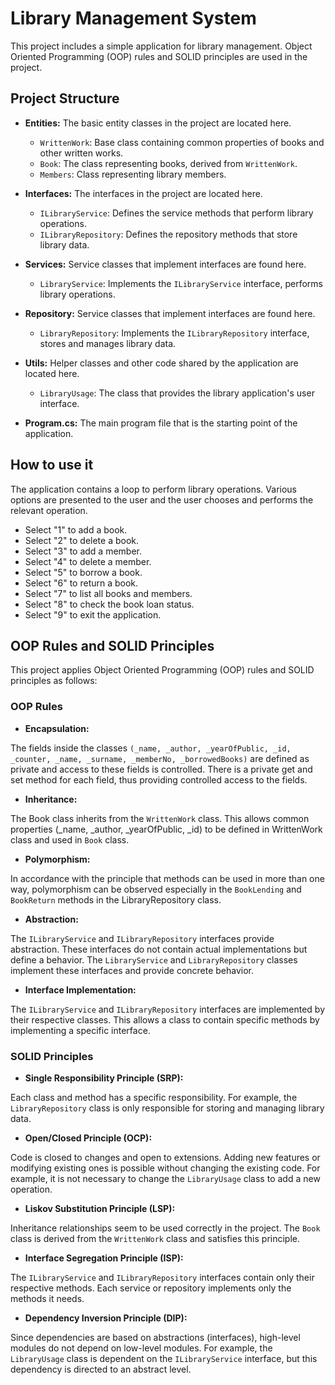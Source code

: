 ﻿# Library Management System

This project includes a simple application for library management. Object Oriented Programming (OOP) rules and SOLID principles are used in the project.

## Project Structure

- **Entities:** The basic entity classes in the project are located here.
    - `WrittenWork`: Base class containing common properties of books and other written works.
    - `Book`: The class representing books, derived from `WrittenWork`.
    - `Members`: Class representing library members.

- **Interfaces:** The interfaces in the project are located here.
    - `ILibraryService`: Defines the service methods that perform library operations.
    - `ILibraryRepository`: Defines the repository methods that store library data.

- **Services:** Service classes that implement interfaces are found here.
    - `LibraryService`: Implements the `ILibraryService` interface, performs library operations.

- **Repository:** Service classes that implement interfaces are found here.
    - `LibraryRepository`: Implements the `ILibraryRepository` interface, stores and manages library data.

- **Utils:** Helper classes and other code shared by the application are located here.
    - `LibraryUsage`: The class that provides the library application's user interface.

- **Program.cs:** The main program file that is the starting point of the application.

## How to use it

The application contains a loop to perform library operations. Various options are presented to the user and the user chooses and performs the relevant operation.

- Select "1" to add a book.
- Select "2" to delete a book.
- Select "3" to add a member.
- Select "4" to delete a member.
- Select "5" to borrow a book.
- Select "6" to return a book.
- Select "7" to list all books and members.
- Select "8" to check the book loan status.
- Select "9" to exit the application.

## OOP Rules and SOLID Principles

This project applies Object Oriented Programming (OOP) rules and SOLID principles as follows:

### OOP Rules

- **Encapsulation:**

The fields inside the classes `(_name, _author, _yearOfPublic, _id, _counter, _name, _surname, _memberNo, _borrowedBooks)` are defined as private and access to these fields is controlled.
There is a private get and set method for each field, thus providing controlled access to the fields.

- **Inheritance:**

The Book class inherits from the `WrittenWork` class. This allows common properties (_name, _author, _yearOfPublic, _id) to be defined in WrittenWork class and used in `Book` class.

- **Polymorphism:**

In accordance with the principle that methods can be used in more than one way, polymorphism can be observed especially in the `BookLending` and `BookReturn` methods in the LibraryRepository class.

- **Abstraction:**

The `ILibraryService` and `ILibraryRepository` interfaces provide abstraction. These interfaces do not contain actual implementations but define a behavior. The `LibraryService` and `LibraryRepository` classes implement these interfaces and provide concrete behavior.

- **Interface Implementation:**

The `ILibraryService` and `ILibraryRepository` interfaces are implemented by their respective classes. This allows a class to contain specific methods by implementing a specific interface.

### SOLID Principles

- **Single Responsibility Principle (SRP):**

Each class and method has a specific responsibility. For example, the `LibraryRepository` class is only responsible for storing and managing library data.

- **Open/Closed Principle (OCP):**

Code is closed to changes and open to extensions. Adding new features or modifying existing ones is possible without changing the existing code. For example, it is not necessary to change the `LibraryUsage` class to add a new operation.

- **Liskov Substitution Principle (LSP):**

Inheritance relationships seem to be used correctly in the project. The `Book` class is derived from the `WrittenWork` class and satisfies this principle.

- **Interface Segregation Principle (ISP):**

The `ILibraryService` and `ILibraryRepository` interfaces contain only their respective methods. Each service or repository implements only the methods it needs.

- **Dependency Inversion Principle (DIP):**

Since dependencies are based on abstractions (interfaces), high-level modules do not depend on low-level modules. For example, the `LibraryUsage` class is dependent on the `ILibraryService` interface, but this dependency is directed to an abstract level.